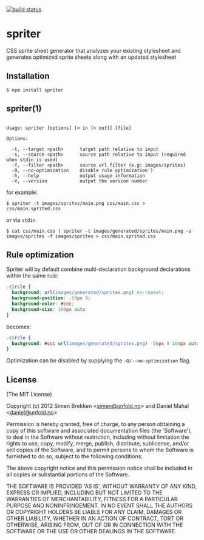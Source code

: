 [![build status](https://secure.travis-ci.org/unfold/spriter.png)](http://travis-ci.org/unfold/spriter)

# spriter

  CSS sprite sheet generator that analyzes your existing stylesheet and generates optimized sprite sheets along with an updated stylesheet

## Installation

    $ npm install spriter

## spriter(1)

```

Usage: spriter [options] [< in [> out]] [file]

Options:

  -t, --target <path>      target path relative to input
  -s, --source <path>      source path relative to input (required when stdin is used)
  -f, --filter <path>      source url filter (e.g: images/sprites)
  -O, --no-optimization    disable rule optimization')
  -h, --help               output usage information
  -V, --version            output the version number

```

for example:

```
$ spriter -t images/sprites/main.png css/main.css > css/main.sprited.css
```

or via `stdin`

```
$ cat css/main.css | spriter -t images/generated/sprites/main.png -s images/sprites -f images/sprites > css/main.sprited.css
```

## Rule optimization

Spriter will by default combine multi-declaration background declarations within the same rule:

```css
.circle {
  background: url(images/generated/sprites.png) no-repeat;
  background-position: -50px 0;
  background-color: #ccc;
  background-size: 100px auto
}
```

becomes:

```css
.circle {
  background: #ccc url(images/generated/sprites.png) -50px 0 100px auto no-repeat
}
```

Optimization can be disabled by supplying the `-O/--no-optimization` flag.

## License

(The MIT License)

Copyright (c) 2012 Simen Brekken &lt;simen@unfold.no&gt; and Daniel Mahal &lt;daniel@unfold.no&gt;

Permission is hereby granted, free of charge, to any person obtaining
a copy of this software and associated documentation files (the
'Software'), to deal in the Software without restriction, including
without limitation the rights to use, copy, modify, merge, publish,
distribute, sublicense, and/or sell copies of the Software, and to
permit persons to whom the Software is furnished to do so, subject to
the following conditions:

The above copyright notice and this permission notice shall be
included in all copies or substantial portions of the Software.

THE SOFTWARE IS PROVIDED 'AS IS', WITHOUT WARRANTY OF ANY KIND,
EXPRESS OR IMPLIED, INCLUDING BUT NOT LIMITED TO THE WARRANTIES OF
MERCHANTABILITY, FITNESS FOR A PARTICULAR PURPOSE AND NONINFRINGEMENT.
IN NO EVENT SHALL THE AUTHORS OR COPYRIGHT HOLDERS BE LIABLE FOR ANY
CLAIM, DAMAGES OR OTHER LIABILITY, WHETHER IN AN ACTION OF CONTRACT,
TORT OR OTHERWISE, ARISING FROM, OUT OF OR IN CONNECTION WITH THE
SOFTWARE OR THE USE OR OTHER DEALINGS IN THE SOFTWARE.
